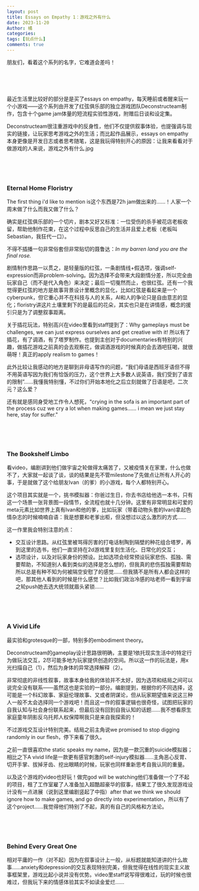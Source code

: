 ```yaml
---
layout: post
title: Essays on Empathy 1：游戏之外有什么
date: 2023-11-20
Author: 橘
categories: 
tags: [玩点什么]
comments: true
---
```




朋友们，看着这个系列的名字，它难道会差吗！

<!-- more -->



<br><br><br>

最近生活里比较好的部分是是买了essays on empathy，每天睡前或者醒来玩一个小游戏——这个系列由开发了红弦俱乐部的独立游戏团队Deconstructeam制作，包含十个game jam体量的短流程实验性游戏，附赠后日谈和设定集。

Deconstructeam很注重游戏中的反身性，他们不仅提供叙事体验，也提强调与现实的链接，让玩家思考游戏之外的生活；而比起作品展示，essays on empathy本身更像是开发日志或者思考随笔，这是我玩得特别开心的原因：让我来看看对于做游戏的人来说，游戏之外有什么.jpg

<br><br><br>



### Eternal Home Floristry

The first thing i'd like to mention is这个东西是72h jam做出来的……！人家一个周末做了什么而我又做了什么？

确实是红弦俱乐部的一个切片，剧本又好又标准：一位受伤的杀手被花店老板收留，帮助他制作花束，在这个过程中反思自己的生活并且爱上老板（老板叫Sebastian，我狂代一口）。

不得不插播一句非常俗套但非常贴切的聂鲁达：*In my barren land you are the final rose.*

剧情制作思路一以贯之，是轻量版的红弦，一条剧情线+假选项，强调self-expression而非problem-solving。因为选择不会带来大段剧情分差，所以完全由玩家自己（而不是代入角色）来决定；最后一切戛然而止，也很红弦。还有一个我觉得更红弦的地方是故事背景设计里概念的显化，比如红弦是看起来是一个cyberpunk，但它重心并不在科技与人的关系，AI和人的争论只是自由意志的显化；floristry讲这片土壤里剩下的是最后的花朵，其实也只是在讲情感，概念的援引只是为了调整叙事距离。

关于插花玩法，特别高兴在video里看到staff提到了：Why gameplays must be challenges,  we can just express ourselves and get creative with it! 所以有了插花，有了调酒，有了塔罗制作。也提到主创对于documentaries有特别的兴趣，做插花游戏之前真的会去观察花，做调酒游戏的时候真的会去酒吧狂喝，就很萌呀！真正的apply realism to games！

此外比较让我感动的地方是聊到非母语写作的问题，“我们母语是西班牙语但不得不用英语写因为我们有恰饭的压力，这个世界上大多数人说英语，我们受到了语言的限制”……我懂我特别懂，不过你们开始本地化之后立刻就做了日语是吧，二次元？这么爱？

还有就是感同身受地工作令人想死，“crying in the sofa is an important part of the process cuz we cry a lot when making games...... i mean we just stay here, stay for suffer."



<br><br><br>

### The Bookshelf Limbo

看video，编剧讲到他们做宇宙之轮做得太痛苦了，又被疫情关在家里，什么也做不了，大家就一起谈了谈，谈的结果是先不管milestone了先做点让所有人开心的事，于是就做了这个给朋友Ivan（的爹）的小游戏，每个人都特别开心。

这个项目其实就是一个，挑书模拟器：你爸过生日，你去书店给他选一本书，只有这一个场景一张背景图一段情节，全流程也就十几分钟。这里有非常明显和可爱的meta元素比如世界上真有Ivan和他的爹，比如玩家（带着动物头套的Ivan)拿起色情杂志的时候喃喃自语：我是想要和老爹出柜，但没想过以这么激烈的方式……

这一作里我会特别注意的点：

- 交互设计思路。从红弦里被骂得厉害的打电话制陶到隔壁的种花组合塔罗，再到这里的选书，他们一直坚持在2d游戏里复刻生活化、日常化的交互；
- 选项设计，以及对玩家身份的预设。比如选项会经常预设玩家悲伤、孤独、需要帮助，不知道别人看到类似的选择是怎么想的，但我真的悲伤孤独需要帮助所以总是有种不知为何被隔空安慰了的感觉……但我猜不是所有人都会这样的吧，那其他人看到的时候是什么感觉？比如我们政治冷感的咕老师一看到宇宙之轮push她去选大统领就眉头紧锁……

<br><br><br>

### A Vivid Life

最实验和grotesque的一部，特别多的embodiment theory。

Deconstructeam的gameplay设计思路很明确，主要是1依托现实生活中的特定行为做玩法交互，2尽可能多地为玩家提供创造的空间。所以这一作的玩法是，用x光扫描自己（1），然后为身体的异常选择解释（2）。

非常彻底的非线性叙事，故事本身给我的体验并不太好，因为选项和结局之间可以说完全没有联系——虽然这也是实验的一部分。编剧提到，根据你的不同选择，这可能是一个科幻故事、家庭伦理故事、又或者阴谋论，但从玩家期望值来说这三种人一般不太会选择同一个游戏吧！而且这一作的叙事逻辑也很奇怪，试图把玩家的自我认知与社会身份联系起来，但最后没有回到自我认知的话题……我不想看原生家庭童年阴影反乌托邦人权保障啊我只是来自我探索的！

不过游戏交互设计特别完美。结局之前主角说we promised to stop digging randomly in our flesh，停下来看了很久。

之前一直很喜欢the static speaks my name，因为是一款沉重的suicide模拟器；相比之下A vivid life是一款更有感官刺激的self-injury模拟器……主角恶心反胃、切开手掌、拔掉牙齿、挖出眼睛的时候，玩家也同样重新思考自我认同的重量。

以及这个游戏的video也好玩！做完god will be watching他们准备做一个了不起的项目，租了工作室雇了人准备加入超酷超豪华的叙事，结果工了很久发现游戏设计没有一点进展（说到这里编剧竖起了中指）after that we think we should ignore how to make games,  and go directly into experimentation，所以有了这个project……我觉得他们特别了不起，真的有自己的风格和方法论。

<br><br><br>



### Behind Every Great One

相对平庸的一作（对不起）因为在叙事设计上一般，从标题就能知道讲的什么故事……anxiety和depression的交互表现特别完美，但我觉得在线性的现实主义故事框架里，游戏比起小说并没有优势。video里staff说写得很难过，玩的时候也很难过，但我玩下来的情感体验其实不如读金爱烂……





